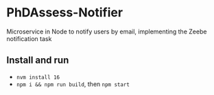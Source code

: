 # PhDAssess-Notifier
Microservice in Node to notify users by email, implementing the Zeebe notification task

## Install and run
- `nvm install 16`
- `npm i && npm run build`,  then `npm start`
